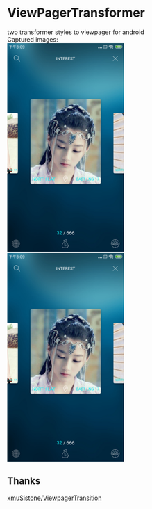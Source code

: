 # ViewPagerTransformer
two transformer styles to viewpager for android<br>
Captured images:<br>
<img src="screenshot1.png" width="269" height="480"/> <img src="screenshot1.png" width="269" height="480"/>
## Thanks
[xmuSistone/ViewpagerTransition](https://github.com/xmuSistone/ViewpagerTransition) 
